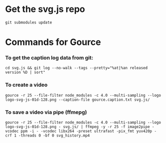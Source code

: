 Get the svg.js repo
===================

`git submodules update`


Commands for Gource
===================

### To get the caption log data from git:

```
cd svg.js && git log --no-walk --tags --pretty="%at|%an released version %D | sort"
```

### To create a video

```
gource -r 25 --file-filter node_modules -c 4.0 --multi-sampling --logo logo-svg-js-01d-128.png --caption-file gource.caption.txt svg.js/
```

### To save a video via pipe (ffmepg)

```
gource -r 25 --file-filter node_modules -c 4.0 --multi-sampling --logo logo-svg-js-01d-128.png - svg.js/ | ffmpeg -y -r 25 -f image2pipe -vcodec ppm -i - -vcodec libx264 -preset ultrafast -pix_fmt yuv420p -crf 1 -threads 0 -bf 0 svg_history.mp4
```
